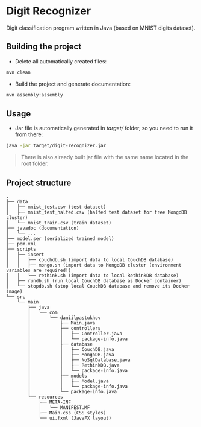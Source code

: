 # Digit Recognizer
Digit classification program written in Java (based on MNIST digits dataset).

## Building the project
- Delete all automatically created files:
```sh
mvn clean
```

- Build the project and generate documentation:
```sh
mvn assembly:assembly
```

## Usage
- Jar file is automatically generated in *target/* folder, so you need to run it from there:
```sh
java -jar target/digit-recognizer.jar
```
> There is also already built jar file with the same name located in the root folder.

## Project structure

```
.
├── data
│   ├── mnist_test.csv (test dataset)
│   ├── mnist_test_halfed.csv (halfed test dataset for free MongoDB cluster)
│   └── mnist_train.csv (train dataset)
├── javadoc (documentation)
│   └── ...
├── model.ser (serialized trained model)
├── pom.xml
├── scripts
│   ├── insert
│   │   ├── couchdb.sh (import data to local CouchDB database)
│   │   ├── mongo.sh (import data to MongoDB cluster (environment variables are required!)
│   │   └── rethink.sh (import data to local RethinkDB database)
│   ├── rundb.sh (run local CouchDB database as Docker container)
│   └── stopdb.sh (stop local CouchDB database and remove its Docker image)
└── src
    └── main
        ├── java
        │   └── com
        │       └── daniilpastukhov
        │           ├── Main.java
        │           ├── controllers
        │           │   ├── Controller.java
        │           │   └── package-info.java
        │           ├── database
        │           │   ├── CouchDB.java
        │           │   ├── MongoDB.java
        │           │   ├── NoSqlDatabase.java
        │           │   ├── RethinkDB.java
        │           │   └── package-info.java
        │           ├── models
        │           │   ├── Model.java
        │           │   └── package-info.java
        │           └── package-info.java
        └── resources
            ├── META-INF
            │   └── MANIFEST.MF
            ├── Main.css (CSS styles)
            └── ui.fxml (JavaFX layout)
```
